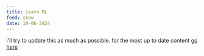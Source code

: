 ```yaml
---
title: Learn ML
feed: show
date: 19-06-2024
---
```


i'll try to update this as much as possible. for the most up to date content [go here](https://github.com/sschu48/learn-ml)